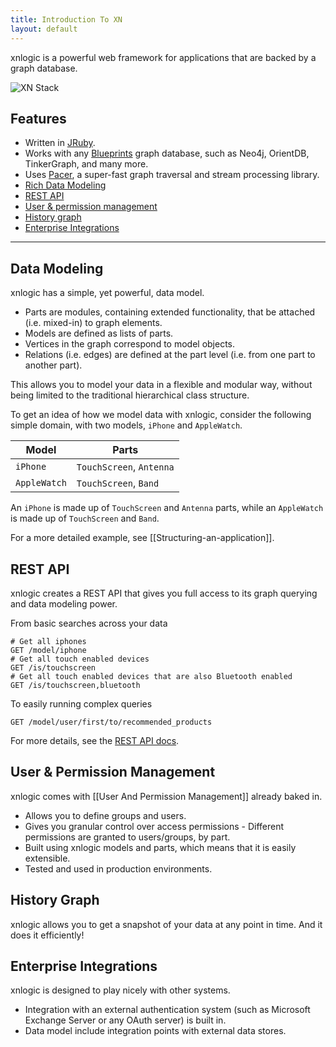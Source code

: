 ```yaml
---
title: Introduction To XN
layout: default
---
```


xnlogic is a powerful web framework for applications that are backed by a graph database. 

![XN Stack](https://dl.dropboxusercontent.com/s/sew1hvjfeclxhrv/XN_stack.png)
      

## Features

 * Written in [JRuby](http://jruby.org/).
 * Works with any [Blueprints](https://github.com/tinkerpop/blueprints/wiki) graph database, such as Neo4j, OrientDB, TinkerGraph, and many more.
 * Uses [Pacer](https://github.com/pangloss/pacer), a super-fast graph traversal and stream processing library.
 * [Rich Data Modeling](#data-modeling)
 * [REST API](#rest-api)
 * [User & permission management](#user--permission-management)
 * [History graph](#history-graph)
 * [Enterprise Integrations](#enterprise-integrations)
     
----

## Data Modeling

xnlogic has a simple, yet powerful, data model.
 * Parts are modules, containing extended functionality, that be attached (i.e. mixed-in) to graph elements.
 * Models are defined as lists of parts. 
 * Vertices in the graph correspond to model objects.
 * Relations (i.e. edges) are defined at the part level (i.e. from one part to another part).

This allows you to model your data in a flexible and modular way, without being limited to the traditional hierarchical class structure.

To get an idea of how we model data with xnlogic, consider the following simple domain, with two models, `iPhone` and `AppleWatch`.


| Model        | Parts     |
| ------------ | --------- |
| `iPhone`     | `TouchScreen`, `Antenna` |
| `AppleWatch` | `TouchScreen`, `Band`    |

An `iPhone` is made up of `TouchScreen` and `Antenna` parts, while an `AppleWatch` 
is made up of `TouchScreen` and `Band`.

For a more detailed example, see [[Structuring-an-application]].


## REST API

xnlogic creates a REST API that gives you full access to its graph querying and data modeling power.

From basic searches across your data
```
# Get all iphones
GET /model/iphone
# Get all touch enabled devices
GET /is/touchscreen
# Get all touch enabled devices that are also Bluetooth enabled
GET /is/touchscreen,bluetooth
```
To easily running complex queries
```
GET /model/user/first/to/recommended_products
```

For more details, see the [REST API docs](REST-API).


## User & Permission Management

xnlogic comes with [[User And Permission Management]] already baked in.
 * Allows you to define groups and users.
 * Gives you granular control over access permissions - Different permissions are granted to users/groups, by part.
 * Built using xnlogic models and parts, which means that it is easily extensible.
 * Tested and used in production environments.

## History Graph

xnlogic allows you to get a snapshot of your data at any point in time. 
And it does it efficiently!

## Enterprise Integrations

xnlogic is designed to play nicely with other systems.
 * Integration with an external authentication system (such as Microsoft Exchange Server or any OAuth server) is built in.
 * Data model include integration points with external data stores.
